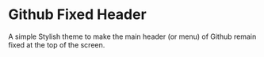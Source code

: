 # Github Fixed Header

A simple Stylish theme to make the main header (or menu) of Github remain fixed at the top of the screen.
